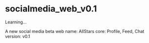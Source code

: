 # socialmedia_web_v0.1
Learning...

A new social media beta web
name: AllStars
core: Profile, Feed, Chat
version: v0.1
